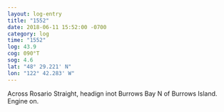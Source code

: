 ```yaml
---
layout: log-entry
title: "1552"
date: 2018-06-11 15:52:00 -0700
category: log
time: "1552"
log: 43.9
cog: 090°T
sog: 4.6
lat: "48° 29.221' N"
lon: "122° 42.283' W"
---
```


Across Rosario Straight, headign inot Burrows Bay N of Burrows Island. Engine on.